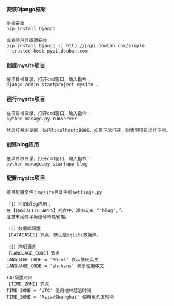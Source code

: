 #### 安装Django框架
```
常规安装
pip install Django

或者使用豆瓣源安装
pip install Django -i http://pypi.douban.com/simple 
--trusted-host pypi.douban.com
```

#### 创建mysite项目
```
在项目根目录，打开cmd窗口，输入指令：
django-admin startproject mysite .
```

#### 运行mysite项目
```
在项目根目录，打开cmd窗口，输入指令：
python manage.py runserver

然后打开浏览器，访问localhost:8000，如果正常打开，则表明项目运行正常。
```

#### 创建blog应用
```
在项目根目录，打开cmd窗口，输入指令：
python manage.py startapp blog
```

#### 配置mysite项目
```
项目配置文件：mysite目录中的settings.py

（1）注册blog应用：
在【INSTALLED_APPS】列表中，添加元素 “'blog',”。
注意末尾的半角逗号不能省略。

（2）数据库配置
【DATABASES】节点，默认是sqlite数据库。

（3）声明语言
【LANGUAGE_CODE】节点
LANGUAGE_CODE = 'en-us' 表示使用英文
LANGUAGE_CODE = 'zh-hans' 表示使用中文

(4)配置时区
【TIME_ZONE】节点
TIME_ZONE = 'UTC' 使用格林尼治时间
TIME_ZONE = 'Asia/Shanghai' 使用东八区时间
```

